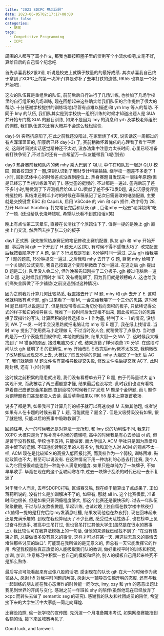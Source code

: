```yaml
---
title: "2023 SDCPC 赛后回顾"
date: 2023-06-05T02:17:17+08:00
draft: false
categories:
  - 随笔
tags:
  - Competitive Programming
  - ICPC
---
```


周围的人都写了篇小作文, 那我也跟按照圈子里的惯例写个小流水帐吧,文笔不好,算给日后的自己留个纪念吧

首先恭喜我校2银3铜, 听说是校史上就牌子数量的的最好成绩. 其次恭喜我自己终于拿到了XCPC上的第一块牌子(算是弥补了去年打铁的遗憾, RK55 也算是一个好开始吧). 

这次的队伍算是重组后的队伍, 前前后后自行进行了几场训练, 也参加了几场学校里的自行组织的几场训练, 现在回想起来这些确实给我们队伍的合作提供了很大的帮助. 十分感谢学校提供的训练场地(尽管有点难以描述)和 yrh lmy 等人的帮助. 不同于 lmy 的队伍, 我们队其实是到学校统一组织训练的时候才知道出题人是 SUA 并开始专门挑 SUA 的题目训练, 如果不是因为 lmy 的消息和 yrh 及学校老师组织的训练, 我们队伍这次比赛大概并不会这么轻松愉快.

day(-9) 突然抗原阳了,在此之前我还没阳过, 在家里烧了4天, 说实话这一周都过的有点浑浑噩噩的, 阳康后已经 day(-3) 了, 赛前稍微怀着愧疚的心理看了看半平面交, 这段时间说实话感觉精神还不太对, 没办法集中注意力太长时间, 心里已经准备者打铁争铜了,不过当时还有一点希望万一队友能带我飞呢(划去)

day0 热身赛前我和队内的佬 mhy 乘大巴到了 QLU, 中午在和队友一起逛 QLU 校园, 围着校园走了一圈,深刻认识到了我财专计科输输输. 绕学校一圈差不多走了 1 小时, 回到艺体中心的时候差点没瘫到座位上. 热身赛题目发现来一眼往年原题(但是已经忘了当初训练谁写的了). 感觉签的挺慢的, 不过都是一遍过. 签完后玩了差不多1小时,稍微测了下评测机后给QLU OJ贡献了差不多70发D题, 说实话感觉评测机挺拉的. 离结束还剩半小时的时候在草稿纸记了记次日需要改的电脑配置, 主要就是交换键盘 ESC 和 CapsLk, 启用 VSCode 的 vim 和 cph 插件, 改字号为 28,  打开 Natrual Scrolling. 打完笔记完后和队长 gjh , 巨佬mhy 一起去"老胖烧烤"吃了一顿. (还没给队长烧烤钱呢, 希望队长看不到这段话)(笑)

晚上有点怕第二天晕车, 直接在长清找了个旅馆住下了. 值得一提的是晚上 gjh 直接上门交流, 然后回去抄了张二分的板子

day1 正式赛. 我先按照热身赛记的笔记修改比赛机配置, 队友 gjh 和 mhy 开始开题. 事后听闻 gjh 一下开到了 H 题无人区(笑), 有时候不得不感慨太巧了. 改完配置后我按着顺序开了 A 题, 读了 3 行发现是签到, 8分钟时间一遍过. 之后 gjh 给我喂了 I 题的题意, 15分钟提交一遍过. 之后我和 mhy 去开了 G 题, 巨佬 mhy 给喂了一个关键的公式变形, 我自己按着这个变形稍微改了改一遍过. 在这之后 gjh 提出 D 题是二分.  队里没人会二分, 但昨晚某先知刚抄了二分板子. gjh 接过电脑后一遍过 D 题. 这时候我们罚时才 167, 没有榜能跟了, 因为我们就是领榜的人 ,这也给我们痛失金牌做了不少铺垫(之前没遇到过这种情况). 

因为之前我对计算几何比较熟悉, 我直接去开了 M 题, mhy 和 gjh 去开了 E. 这时候就稍微有点卡题, gjh 过来看了一眼 M, 一会又给我喂了一个三分的思路. 这时候 M 题已经可以说是过了. 但是我没带零点三角切分有向面积的板子, 只依稀记得公式的样子和它的推导巨长. 我推了一段时间后发现推不出来, 因此按照三分的思路换了双指针的写法, 计算面积的时候选择 b - 1 作为基, 特判了 k = 1 的情况, 没想到 WA 了一发. 一时半会没思路就把电脑让给 mhy 写 E 题了, 我在纸上找错误. 当时 mhy 提出了使用费马小定理做 E, 不过当时没人会, 就稍微写了点暴力. 当时想的是万一打个表能找到规律呢, 本地跑的挺快, 结果大胆一交 WA 了. 这时候我大概找到了 M 错误的原因, 接过电脑又改了改, 结果造错了样例浪费 20 分钟. 在这段时间队长 gjh 证明了 E 的正确性, mhy 开始改E. E 改完后mhy佬不太敢交, 我稍微改了改M题后发现交不上去, 大概找了四五分钟的原因. mhy 大胆交了一发E 后 AC 了, 我们就猜测 M 题文件名有空格导致提交失败, 修改文件名后提交就 AC了. 此时刚封榜, 还有 1 小时时间

这时候之前积累的隐患就出现, 我们没有看榜单去开了 B 题, 由于代码量过大 gjh 实现不来, 而我被喂了两三遍题意才懂, 结果最后也没写完. 此时我们也没有看榜, 算着自己应该是金尾银首.直到滚榜的时候我们才发现 M 题是个金牌题, 而 L 题作为铜牌题我们甚至都没人去读. 最后草草结果以 RK 55 基本上算银首收场.

说多了都是泪, 如果我带了计算几何的板子就可以高速收掉 M 去做其他题, 或者说如果有人在卡题的时候去看了 L 题, 可能就是 7 题金了. 但是叉吸劈吸没有如果, 银了就是银, 只能以后的赛事中吸取教训了. 

回顾往年, 大一的时候我还是对算法一无所知, 和 lmy 说的功利性不同, 我来打 XCPC 大概只是为了弥补高中时候的遗憾吧, 高中的时候我是有心去参加 oi 的, 但是苦于没有教练, 学校也不支持, 只能做罢. 而大学加入 ACM 学社只是因为热爱和高中留下的遗憾. 不知道能读到这里的人有多少, 我和其他人对 ACM 的观点不太一样, ACM 现在是比较知名的高投入低回报比赛, 而我校作为一个弱校, 训练困难, 鼓励政策也不大, 甚至可以说没有. 在这种情况下用一种功利的心态去打比赛, 我个人认为它回报很难能达到一种能令人满意的程度. 如果只是单纯为了一块牌子, 不如早早收手. 毕竟在现在的这个互联网寒冬中,过去一块牌子乱杀的时代已经一去不复返了

对于我个人而言, 去年SDCPC打铁, 区域赛又铁, 现在终于能算出了点成果了. 正如蒋莉所说的, 没有什么是加训解决不了的, 如果有, 那就 all in. 这个比赛很累,  准备时间也很长, 但是如果只要网瘾程度够大, 那这个比赛还是很快乐的. 过去一年队伍聚聚散散, 干过与队友熬夜做题, 早起训练, 也试过晚上独自留在教学楼中熬夜打 cf(值得一提的是打完后给lmy发消息吐槽, 结果发现他也在熬夜打), 现在回味起来还是充满乐趣的. 到现在我也算经历了不少比赛, 感受过天赋性选手, 也在榜单上见过奋斗形选手, 被高中生吊打过, 但也曾吊打过其他大学生(虽然是在很水的赛事上). 我比较认可在我算法模板上的一句话, 但他的来源我已经找不到了: "在没有结束之前, 总要做很多没有意义的事情, 这样才可以在某一天, 用这些无意义的事情去堵住那些讨厌的缺口". 可能现在我所做的是无意义的, 但总有一天它能发挥它的作用. 希望我校那些真正热爱的人能吸取我们队的教训, 做好重视平时的训练和积累, 加训, 加训, 注意练习中积累一套自己的模板和经验, 别人的模板自己用起来终究不是那么熟练.

最后写点可能看起来有点像八股的话吧. 感谢现在的队长 gjh 在大一的时候作为我领路人, 感谢 h5 对我平时问题的解答, 感谢大一辅导员任楠开明的态度. 还有与我一起训练的朋友能在我心态爆炸的时候能一同吹水, lmy, xzy 和 yrh 的恶意出题让我见到世界的开阔与变化. 感谢之前一年班长 shy 的陪伴(虽然他现在已经放弃了 xcpc 而转头去做了 semantic seg 的研究). 感谢我的队友和社团成员的陪伴, 希望接下来的大学生活中大家能一同走向辉煌.

比赛没拍照, 偷一张学校的宣传图. 先沉淀一个月准备期末考试, 如果网络赛能抢到名额的话, 接下来区域赛再见了.

Good luck, and farewell.